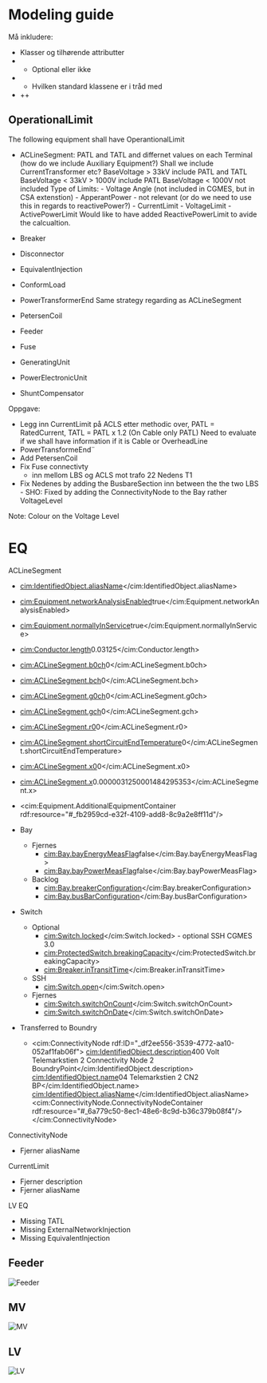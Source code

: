# Modeling guide
 Må inkludere:
 - Klasser og tilhørende attributter
 - - Optional eller ikke
 - - Hvilken standard klassene er i tråd med 
 - ++
## OperationalLimit
The following equipment shall have OperantionalLimit
- ACLineSegment:
    PATL and TATL and differnet values on each Terminal (how do we include Auxiliary Equipment?) Shall we include CurrentTransformer etc?
    BaseVoltage > 33kV include PATL and TATL
    BaseVoltage < 33kV > 1000V include PATL
    BaseVoltage < 1000V not included
    Type of Limits:
        - Voltage Angle (not included in CGMES, but in CSA extenstion) 
        - ApperantPower - not relevant (or do we need to use this in regards to reactivePower?)
        - CurrentLimit 
        - VoltageLimit
        - ActivePowerLimit
        Would like to have added ReactivePowerLimit to avide the calcualtion.
- Breaker

- Disconnector
- EquivalentInjection
- ConformLoad
- PowerTransformerEnd
    Same strategy regarding as ACLineSegment
- PetersenCoil
- Feeder
- Fuse
- GeneratingUnit
- PowerElectronicUnit
- ShuntCompensator

Oppgave:
- Legg inn CurrentLimit på ACLS etter methodic over, PATL = RatedCurrent, TATL = PATL x 1.2 (On Cable only PATL) Need to evaluate if we shall have information if it is Cable or OverheadLine
- PowerTransformeEnd¨
- Add PetersenCoil
- Fix Fuse connectivty
    - inn mellom LBS og ACLS mot trafo 22 Nedens T1
- Fix Nedenes by adding the BusbareSection inn between the the two LBS - SHO: Fixed by adding the ConnectivityNode to the Bay rather VoltageLevel



Note: Colour on the Voltage Level


# EQ

ACLineSegment
- <cim:IdentifiedObject.aliasName></cim:IdentifiedObject.aliasName> <!--Optional-->
- <cim:Equipment.networkAnalysisEnabled>true</cim:Equipment.networkAnalysisEnabled> <!--Optional, If not used then true-->
- <cim:Equipment.normallyInService>true</cim:Equipment.normallyInService> <!--Optional, If not used then true-->
- <cim:Conductor.length>0.03125</cim:Conductor.length> <!--Make mandatory-->
- <cim:ACLineSegment.b0ch>0</cim:ACLineSegment.b0ch> <!--Mandatory IF http://entsoe.eu/CIM/EquipmentShortCircuit/3/1-->
- <cim:ACLineSegment.bch>0</cim:ACLineSegment.bch> <!--Mandatory IF http://entsoe.eu/CIM/EquipmentShortCircuit/3/1-->
- <cim:ACLineSegment.g0ch>0</cim:ACLineSegment.g0ch> <!--Mandatory IF http://entsoe.eu/CIM/EquipmentShortCircuit/3/1-->
- <cim:ACLineSegment.gch>0</cim:ACLineSegment.gch> <!--Mandatory IF http://entsoe.eu/CIM/EquipmentShortCircuit/3/1-->
- <cim:ACLineSegment.r0>0</cim:ACLineSegment.r0> <!--Mandatory IF http://entsoe.eu/CIM/EquipmentShortCircuit/3/1-->
- <cim:ACLineSegment.shortCircuitEndTemperature>0</cim:ACLineSegment.shortCircuitEndTemperature> <!--Mandatory IF http://entsoe.eu/CIM/EquipmentShortCircuit/3/1-->
- <cim:ACLineSegment.x0>0</cim:ACLineSegment.x0> <!--Mandatory IF http://entsoe.eu/CIM/EquipmentShortCircuit/3/1-->
- <cim:ACLineSegment.x>0.0000031250001484295353</cim:ACLineSegment.x>
- <cim:Equipment.AdditionalEquipmentContainer rdf:resource="#_fb2959cd-e32f-4109-add8-8c9a2e8ff11d"/> <!--Feeder-Operation-->
- Bay
  - Fjernes
    - <cim:Bay.bayEnergyMeasFlag>false</cim:Bay.bayEnergyMeasFlag>
    - <cim:Bay.bayPowerMeasFlag>false</cim:Bay.bayPowerMeasFlag>
  - Backlog
    - <cim:Bay.breakerConfiguration></cim:Bay.breakerConfiguration>
    - <cim:Bay.busBarConfiguration></cim:Bay.busBarConfiguration>
- Switch
  - Optional
    - <cim:Switch.locked></cim:Switch.locked> - optional SSH CGMES 3.0
    - <cim:ProtectedSwitch.breakingCapacity></cim:ProtectedSwitch.breakingCapacity>
    - <cim:Breaker.inTransitTime></cim:Breaker.inTransitTime>
  - SSH
    - <cim:Switch.open></cim:Switch.open>
  - Fjernes
    - <cim:Switch.switchOnCount></cim:Switch.switchOnCount>
    - <cim:Switch.switchOnDate></cim:Switch.switchOnDate>
    
- Transferred to Boundry
  - <cim:ConnectivityNode rdf:ID="_df2ee556-3539-4772-aa10-052af1fab06f">
        <cim:IdentifiedObject.description>400 Volt Telemarkstien 2 Connectivity Node 2 BoundryPoint</cim:IdentifiedObject.description>
        <cim:IdentifiedObject.name>04 Telemarkstien 2 CN2 BP</cim:IdentifiedObject.name>
        <cim:IdentifiedObject.aliasName></cim:IdentifiedObject.aliasName>
        <cim:ConnectivityNode.ConnectivityNodeContainer rdf:resource="#_6a779c50-8ec1-48e6-8c9d-b36c379b08f4"/>
    </cim:ConnectivityNode>

ConnectivityNode
- Fjerner aliasName

CurrentLimit
- Fjerner description
- Fjerner aliasName

LV EQ
- Missing TATL
- Missing ExternalNetworkInjection
- Missing EquivalentInjection


## Feeder

![Feeder](/Feeder.drawio.png)

## MV

![MV](/DIGIN10-24-MV1_EQ.drawio.png)

## LV

![LV](/DIGIN10-24-LV1_EQ.drawio.png)


